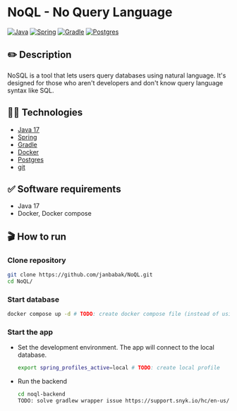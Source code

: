 # NoQL - No Query Language

[![Java](https://img.shields.io/badge/java-%23ED8B00.svg?style=flat&logo=java&logoColor=white&color=f1931c)](https://www.java.com/en/)
[![Spring](https://img.shields.io/badge/spring-%236DB33F.svg?style=flat&logo=spring&logoColor=white)](https://spring.io)
[![Gradle](https://img.shields.io/badge/Gradle-02303A.svg?style=flat&logo=Gradle&logoColor=white)](https://gradle.org)
[![Postgres](https://img.shields.io/badge/PostgreSQL-4169E1.svg?style=flat&logo=PostgreSQL&logoColor=white)](https://www.postgresql.org)

## ✏️ Description

NoSQL is a tool that lets users query databases using natural language. It's designed for those who aren't developers
and don't know query language syntax like SQL.

## 🧑‍🔬 Technologies

- [Java 17](https://www.java.com/en/)
- [Spring](https://spring.io)
- [Gradle](https://gradle.org)
- [Docker](https://www.docker.com)
- [Postgres](https://www.postgresql.org)
- [git](https://git-scm.com)

## ✅ Software requirements

- Java 17
- Docker, Docker compose

## 🎬 How to run

### Clone repository

```bash
git clone https://github.com/janbabak/NoQL.git
cd NoQL/
```

### Start database

```bash
docker compose up -d # TODO: create docker compose file (instead of using example db)
```

### Start the app

- Set the development environment. The app will connect to the local database.
  ```bash
  export spring_profiles_active=local # TODO: create local profile
  ```

- Run the backend
  ```bash
  cd noql-backend
  TODO: solve gradlew wrapper issue https://support.snyk.io/hc/en-us/articles/360007745957-Snyk-test-Could-not-find-or-load-main-class-org-gradle-wrapper-GradleWrapperMain
  ```

